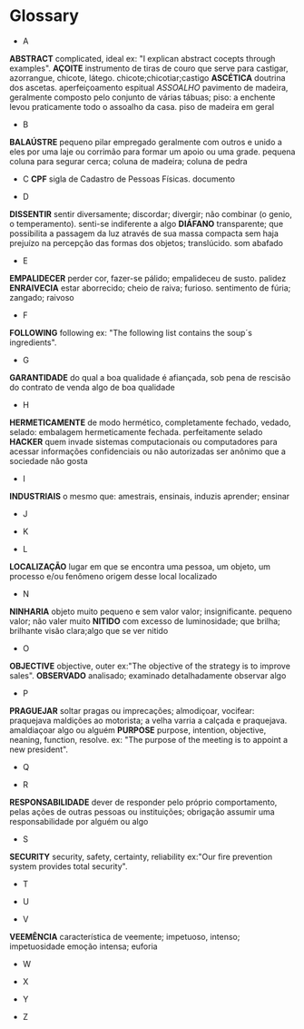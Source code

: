 # Glossary

- A 

**ABSTRACT**
complicated, ideal 
ex: "I explican abstract cocepts through examples".
**AÇOITE**
instrumento de tiras de couro que serve para castigar, azorrangue, chicote, látego.
chicote;chicotiar;castigo
**ASCÉTICA**
doutrina dos ascetas.
aperfeiçoamento espitual
*ASSOALHO*
pavimento de madeira, geralmente composto pelo conjunto de várias tábuas; piso: a enchente levou praticamente todo o assoalho da casa.
piso de madeira em geral

- B

**BALAÚSTRE**
pequeno pilar empregado geralmente com outros e unido a eles por uma laje ou corrimão para formar um apoio ou uma grade.
pequena coluna para segurar cerca; coluna de madeira; coluna de pedra

- C
 **CPF**
 sigla de Cadastro de Pessoas Físicas.
 documento 

- D

**DISSENTIR**
sentir diversamente; discordar; divergir; não combinar (o genio, o temperamento).
senti-se indiferente a algo
**DIÁFANO**
transparente; que possibilita a passagem da luz através de sua massa compacta sem haja prejuízo na percepção das formas dos objetos; translúcido.
som abafado

- E

**EMPALIDECER**
perder cor, fazer-se pálido; empalideceu de susto.
palidez
**ENRAIVECIA**
estar aborrecido; cheio de raiva; furioso.
sentimento de fúria; zangado; raivoso

- F

**FOLLOWING**
following
ex: "The following list contains the soup´s ingredients".

- G

**GARANTIDADE**
do qual a boa qualidade é afiançada, sob pena de rescisão do contrato de venda
algo de boa qualidade

- H

**HERMETICAMENTE**
de modo hermético, completamente fechado, vedado, selado: embalagem hermeticamente fechada.
perfeitamente selado
**HACKER**
quem invade sistemas computacionais ou computadores para acessar informações confidenciais ou não autorizadas
ser anônimo que a sociedade não gosta

- I

**INDUSTRIAIS**
o mesmo que: amestrais, ensinais, induzis
aprender; ensinar

- J

- K

- L

**LOCALIZAÇÃO**
lugar em que se encontra uma pessoa, um objeto, um processo e/ou fenômeno origem desse
local localizado

- N

**NINHARIA**
objeto muito pequeno e sem valor valor; insignificante.
pequeno valor; não valer muito
**NITIDO**
com excesso de luminosidade; que brilha; brilhante
visão clara;algo que se ver nitido

- O

**OBJECTIVE**
objective, outer
ex:"The objective of the strategy is to improve sales".
**OBSERVADO**
analisado; examinado detalhadamente
observar algo

- P

**PRAGUEJAR**
soltar pragas ou imprecações; almodiçoar, vocifear: praquejava maldições ao motorista; a velha varria a calçada e praquejava.
amaldiaçoar algo ou alguém
**PURPOSE**
purpose, intention, objective, neaning, function, resolve.
ex: "The purpose of the meeting is to appoint a new president".

- Q

- R

**RESPONSABILIDADE**
dever de responder pelo próprio comportamento, pelas ações de outras pessoas ou instituições; obrigação
assumir uma responsabilidade por alguém ou algo

- S

**SECURITY**
security, safety, certainty, reliability
ex:"Our fire prevention system provides total security".

- T

- U

- V

**VEEMÊNCIA**
característica de veemente; impetuoso, intenso; impetuosidade
emoção intensa; euforia 

- W

- X

- Y

- Z
